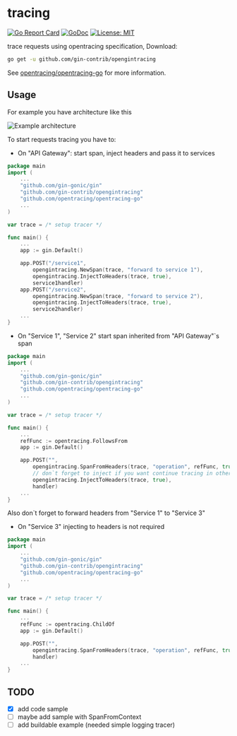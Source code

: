# tracing

[![Go Report Card](https://goreportcard.com/badge/github.com/gin-contrib/opengintracing)](https://goreportcard.com/report/github.com/gin-contrib/opengintracing)
[![GoDoc](https://godoc.org/github.com/gin-contrib/opengintracing?status.png)](https://pkg.go.dev/github.com/gin-contrib/opengintracing)
[![License: MIT](https://img.shields.io/badge/License-MIT-yellow.svg)](https://opensource.org/licenses/MIT)

trace requests using opentracing specification, Download:

```bash
go get -u github.com/gin-contrib/opengintracing
```

See [opentracing/opentracing-go](https://github.com/opentracing/opentracing-go) for more information.

## Usage

For example you have architecture like this

![Example architecture](example_architecture.png)

To start requests tracing you have to:

* On "API Gateway": start span, inject headers and pass it to services

```go
package main
import (
    ...
    "github.com/gin-gonic/gin"
    "github.com/gin-contrib/opengintracing"
    "github.com/opentracing/opentracing-go"
    ...
)

var trace = /* setup tracer */

func main() {
    ...
    app := gin.Default()

    app.POST("/service1",
        opengintracing.NewSpan(trace, "forward to service 1"),
        opengintracing.InjectToHeaders(trace, true),
        service1handler)
    app.POST("/service2",
        opengintracing.NewSpan(trace, "forward to service 2"),
        opengintracing.InjectToHeaders(trace, true),
        service2handler)
    ...
}
```

* On "Service 1", "Service 2" start span inherited from "API Gateway"`s span

```go
package main
import (
    ...
    "github.com/gin-gonic/gin"
    "github.com/gin-contrib/opengintracing"
    "github.com/opentracing/opentracing-go"
    ...
)

var trace = /* setup tracer */

func main() {
    ...
    refFunc := opentracing.FollowsFrom
    app := gin.Default()

    app.POST("",
        opengintracing.SpanFromHeaders(trace, "operation", refFunc, true),
        // don`t forget to inject if you want continue tracing in other service
        opengintracing.InjectToHeaders(trace, true),
        handler)
    ...
}
```

Also don`t forget to forward headers from "Service 1" to "Service 3"

* On "Service 3" injecting to headers is not required

```go
package main
import (
    ...
    "github.com/gin-gonic/gin"
    "github.com/gin-contrib/opengintracing"
    "github.com/opentracing/opentracing-go"
    ...
)

var trace = /* setup tracer */

func main() {
    ...
    refFunc := opentracing.ChildOf
    app := gin.Default()

    app.POST("",
        opengintracing.SpanFromHeaders(trace, "operation", refFunc, true),
        handler)
    ...
}
```

## TODO

* [x] add code sample
* [ ] maybe add sample with SpanFromContext
* [ ] add buildable example (needed simple logging tracer)
